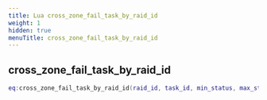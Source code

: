 ```yaml
---
title: Lua cross_zone_fail_task_by_raid_id
weight: 1
hidden: true
menuTitle: cross_zone_fail_task_by_raid_id
---
```

## cross_zone_fail_task_by_raid_id
```lua
eq:cross_zone_fail_task_by_raid_id(raid_id, task_id, min_status, max_status); -- void
```